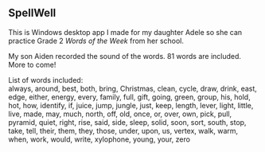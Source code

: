 ﻿SpellWell
---------

This is Windows desktop app I made for my daughter Adele so she can practice Grade 2 _Words of the Week_ from her school.

My son Aiden recorded the sound of the words. 81 words are included. More to come!

List of words included:   
always, around, best, both, bring, Christmas, clean, cycle, draw, drink, east, edge, either, energy, every, family, full, gift, going, green, group, his, hold, hot, how, identify, if, juice, jump, jungle, just, keep, length, lever, light, little, live, made, may, much, north, off, old, once, or, over, own, pick, pull, pyramid, quiet, right, rise, said, side, sleep, solid, soon, sort, south, stop, take, tell, their, them, they, those, under, upon, us, vertex, walk, warm, when, work, would, write, xylophone, young, your, zero